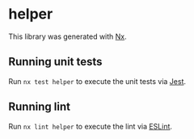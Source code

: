 # helper

This library was generated with [Nx](https://nx.dev).


## Running unit tests

Run `nx test helper` to execute the unit tests via [Jest](https://jestjs.io).


## Running lint

Run `nx lint helper` to execute the lint via [ESLint](https://eslint.org/).

